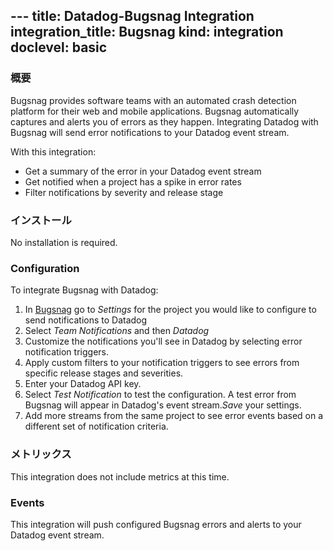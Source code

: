 --- title: Datadog-Bugsnag Integration integration_title: Bugsnag kind: integration
doclevel: basic
---

### 概要

Bugsnag provides software teams with an automated crash detection platform for their web and mobile applications. Bugsnag automatically captures and alerts you of errors as they happen. Integrating Datadog with Bugsnag will send error notifications to your Datadog event stream.

With this integration:

- Get a summary of the error in your Datadog event stream
- Get notified when a project has a spike in error rates
- Filter notifications by severity and release stage

### インストール

No installation is required.

### Configuration

To integrate Bugsnag with Datadog:

1. In [Bugsnag](https://bugsnag.com/) go to _Settings_ for the project you would like to configure to send notifications to Datadog
1. Select _Team Notifications_ and then _Datadog_
1. Customize the notifications you'll see in Datadog by selecting error notification triggers.
1. Apply custom filters to your notification triggers to see errors from specific release stages and severities.
1. Enter your Datadog API key.
1. Select _Test Notification_ to test the configuration. A test error from Bugsnag will appear in Datadog's event stream._Save_ your settings.
1. Add more streams from the same project to see error events based on a different set of notification criteria.


### メトリックス

This integration does not include metrics at this time.

### Events

This integration will push configured Bugsnag errors and alerts to your Datadog event stream.
